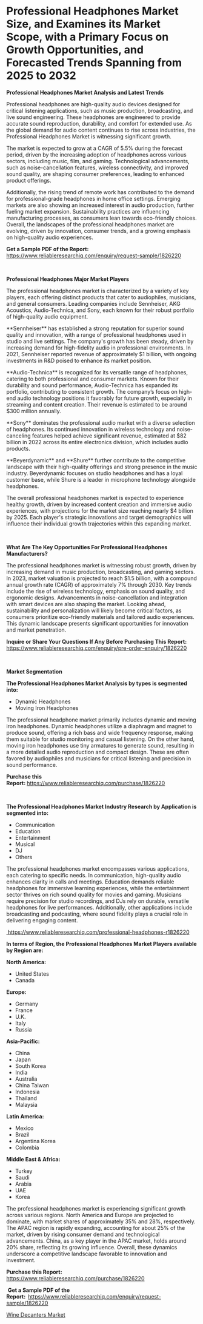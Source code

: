 <p><h1>Professional Headphones Market Size, and Examines its Market Scope, with a Primary Focus on Growth Opportunities, and Forecasted Trends Spanning from 2025 to 2032</h1></p><p><strong>Professional Headphones Market Analysis and Latest Trends</strong></p>
<p><p>Professional headphones are high-quality audio devices designed for critical listening applications, such as music production, broadcasting, and live sound engineering. These headphones are engineered to provide accurate sound reproduction, durability, and comfort for extended use. As the global demand for audio content continues to rise across industries, the Professional Headphones Market is witnessing significant growth. </p><p>The market is expected to grow at a CAGR of 5.5% during the forecast period, driven by the increasing adoption of headphones across various sectors, including music, film, and gaming. Technological advancements, such as noise-cancellation features, wireless connectivity, and improved sound quality, are shaping consumer preferences, leading to enhanced product offerings. </p><p>Additionally, the rising trend of remote work has contributed to the demand for professional-grade headphones in home office settings. Emerging markets are also showing an increased interest in audio production, further fueling market expansion. Sustainability practices are influencing manufacturing processes, as consumers lean towards eco-friendly choices. Overall, the landscapes of the professional headphones market are evolving, driven by innovation, consumer trends, and a growing emphasis on high-quality audio experiences.</p></p>
<p><strong>Get a Sample PDF of the Report:&nbsp;</strong> <a href="https://www.reliableresearchiq.com/enquiry/request-sample/1826220?utm_campaign=1088&utm_medium=2&utm_source=Github&utm_content=ia&utm_term=07022025&utm_id=professional-headphones">https://www.reliableresearchiq.com/enquiry/request-sample/1826220</a></p>
<p>&nbsp;</p>
<p><strong>Professional Headphones Major Market Players</strong></p>
<p><p>The professional headphones market is characterized by a variety of key players, each offering distinct products that cater to audiophiles, musicians, and general consumers. Leading companies include Sennheiser, AKG Acoustics, Audio-Technica, and Sony, each known for their robust portfolio of high-quality audio equipment.</p><p>**Sennheiser** has established a strong reputation for superior sound quality and innovation, with a range of professional headphones used in studio and live settings. The company's growth has been steady, driven by increasing demand for high-fidelity audio in professional environments. In 2021, Sennheiser reported revenue of approximately $1 billion, with ongoing investments in R&D poised to enhance its market position.</p><p>**Audio-Technica** is recognized for its versatile range of headphones, catering to both professional and consumer markets. Known for their durability and sound performance, Audio-Technica has expanded its portfolio, contributing to consistent growth. The company’s focus on high-end audio technology positions it favorably for future growth, especially in streaming and content creation. Their revenue is estimated to be around $300 million annually.</p><p>**Sony** dominates the professional audio market with a diverse selection of headphones. Its continued innovation in wireless technology and noise-canceling features helped achieve significant revenue, estimated at $82 billion in 2022 across its entire electronics division, which includes audio products.</p><p>**Beyerdynamic** and **Shure** further contribute to the competitive landscape with their high-quality offerings and strong presence in the music industry. Beyerdynamic focuses on studio headphones and has a loyal customer base, while Shure is a leader in microphone technology alongside headphones.</p><p>The overall professional headphones market is expected to experience healthy growth, driven by increased content creation and immersive audio experiences, with projections for the market size reaching nearly $4 billion by 2025. Each player's strategic innovations and target demographics will influence their individual growth trajectories within this expanding market.</p></p>
<p>&nbsp;</p>
<p><strong>What Are The Key Opportunities For Professional Headphones Manufacturers?</strong></p>
<p><p>The professional headphones market is witnessing robust growth, driven by increasing demand in music production, broadcasting, and gaming sectors. In 2023, market valuation is projected to reach $1.5 billion, with a compound annual growth rate (CAGR) of approximately 7% through 2030. Key trends include the rise of wireless technology, emphasis on sound quality, and ergonomic designs. Advancements in noise-cancellation and integration with smart devices are also shaping the market. Looking ahead, sustainability and personalization will likely become critical factors, as consumers prioritize eco-friendly materials and tailored audio experiences. This dynamic landscape presents significant opportunities for innovation and market penetration.</p></p>
<p><strong>Inquire or Share Your Questions If Any Before Purchasing This Report:</strong> <a href="https://www.reliableresearchiq.com/enquiry/pre-order-enquiry/1826220?utm_campaign=1088&utm_medium=2&utm_source=Github&utm_content=ia&utm_term=07022025&utm_id=professional-headphones">https://www.reliableresearchiq.com/enquiry/pre-order-enquiry/1826220</a></p>
<p>&nbsp;</p>
<p><strong>Market Segmentation</strong></p>
<p><strong>The Professional Headphones Market Analysis by types is segmented into:</strong></p>
<p><ul><li>Dynamic Headphones</li><li>Moving Iron Headphones</li></ul></p>
<p><p>The professional headphone market primarily includes dynamic and moving iron headphones. Dynamic headphones utilize a diaphragm and magnet to produce sound, offering a rich bass and wide frequency response, making them suitable for studio monitoring and casual listening. On the other hand, moving iron headphones use tiny armatures to generate sound, resulting in a more detailed audio reproduction and compact design. These are often favored by audiophiles and musicians for critical listening and precision in sound performance.</p></p>
<p><strong>Purchase this Report:&nbsp;</strong><a href="https://www.reliableresearchiq.com/purchase/1826220?utm_campaign=1088&utm_medium=2&utm_source=Github&utm_content=ia&utm_term=07022025&utm_id=professional-headphones">https://www.reliableresearchiq.com/purchase/1826220</a></p>
<p>&nbsp;</p>
<p><strong>The Professional Headphones Market Industry Research by Application is segmented into:</strong></p>
<p><ul><li>Communication</li><li>Education</li><li>Entertainment</li><li>Musical</li><li>DJ</li><li>Others</li></ul></p>
<p><p>The professional headphones market encompasses various applications, each catering to specific needs. In communication, high-quality audio enhances clarity in calls and meetings. Education demands reliable headphones for immersive learning experiences, while the entertainment sector thrives on rich sound quality for movies and gaming. Musicians require precision for studio recordings, and DJs rely on durable, versatile headphones for live performances. Additionally, other applications include broadcasting and podcasting, where sound fidelity plays a crucial role in delivering engaging content.</p></p>
<p><a href="https://www.reliableresearchiq.com/professional-headphones-r1826220?utm_campaign=1088&utm_medium=2&utm_source=Github&utm_content=ia&utm_term=07022025&utm_id=professional-headphones">&nbsp;https://www.reliableresearchiq.com/professional-headphones-r1826220</a></p>
<p><strong>In terms of Region, the Professional Headphones Market Players available by Region are:</strong></p>
<p>
    <p> <strong> North America: </strong>
        <ul>
            <li>United States</li>
            <li>Canada</li>
        </ul>
        </p> 
    <p> <strong> Europe: </strong>
        <ul>
            <li>Germany</li>
            <li>France</li>
            <li>U.K.</li>
            <li>Italy</li>
            <li>Russia</li>
        </ul>
        </p> 
    <p> <strong> Asia-Pacific: </strong>
        <ul>
            <li>China</li>
            <li>Japan</li>
            <li>South Korea</li>
            <li>India</li>
            <li>Australia</li>
            <li>China Taiwan</li>
            <li>Indonesia</li>
            <li>Thailand</li>
            <li>Malaysia</li>
        </ul>
        </p> 
    <p> <strong> Latin America: </strong>
        <ul>
            <li>Mexico</li>
            <li>Brazil</li>
            <li>Argentina Korea</li>
            <li>Colombia</li>
        </ul>
        </p> 
    <p> <strong> Middle East & Africa: </strong>
        <ul>
            <li>Turkey</li>
            <li>Saudi</li>
            <li>Arabia</li>
            <li>UAE</li>
            <li>Korea</li>
        </ul>
    </p>
    </p>
<p><p>The professional headphones market is experiencing significant growth across various regions. North America and Europe are projected to dominate, with market shares of approximately 35% and 28%, respectively. The APAC region is rapidly expanding, accounting for about 25% of the market, driven by rising consumer demand and technological advancements. China, as a key player in the APAC market, holds around 20% share, reflecting its growing influence. Overall, these dynamics underscore a competitive landscape favorable to innovation and investment.</p></p>
<p><strong>Purchase this Report: </strong><a href="https://www.reliableresearchiq.com/purchase/1826220?utm_campaign=1088&utm_medium=2&utm_source=Github&utm_content=ia&utm_term=07022025&utm_id=professional-headphones">https://www.reliableresearchiq.com/purchase/1826220</a></p>
<p>&nbsp;<strong>Get a Sample PDF of the Report:&nbsp;&nbsp;</strong><a href="https://www.reliableresearchiq.com/enquiry/request-sample/1826220?utm_campaign=1088&utm_medium=2&utm_source=Github&utm_content=ia&utm_term=07022025&utm_id=professional-headphones">https://www.reliableresearchiq.com/enquiry/request-sample/1826220</a></p>
<p><strong></strong></p>
<p><p><a href="https://github.com/rrapajecundi/Market-Research-Report-List-1/blob/main/wine-decanters-market.md?utm_campaign=1088&utm_medium=2&utm_source=Github&utm_content=ia&utm_term=07022025&utm_id=professional-headphones">Wine Decanters Market</a></p></p>